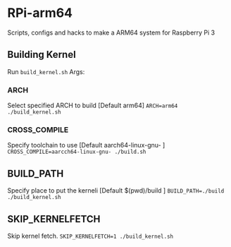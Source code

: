 # RPi-arm64
Scripts, configs and hacks to make a ARM64 system for Raspberry Pi 3

## Building Kernel
Run `build_kernel.sh`
Args:
### ARCH
Select specified ARCH to build [Default arm64]
`ARCH=arm64 ./build_kernel.sh`
### CROSS_COMPILE
Specify toolchain to use [Default aarch64-linux-gnu- ]
`CROSS_COMPILE=aarcch64-linux-gnu- ./build.sh`
## BUILD_PATH
Specify place to put the kerneli [Default $(pwd)/build ]
`BUILD_PATH=./build ./build_kernel.sh`
## SKIP_KERNELFETCH
Skip kernel fetch.
`SKIP_KERNELFETCH=1 ./build_kernel.sh`
